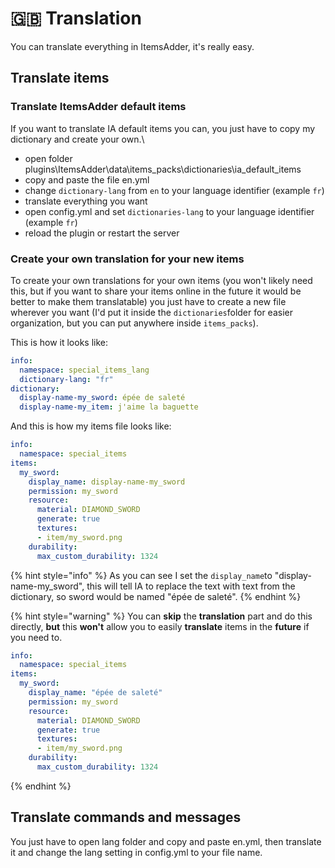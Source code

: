# 🇬🇧 Translation

You can translate everything in ItemsAdder, it's really easy.

## Translate items

### Translate ItemsAdder default items

If you want to translate IA default items you can, you just have to copy my dictionary and create your own.\


* open folder plugins\ItemsAdder\data\items\_packs\dictionaries\ia\_default\_items
* copy and paste the file en.yml
* change `dictionary-lang` from `en` to your language identifier (example `fr`)
* translate everything you want
* open config.yml and set `dictionaries-lang` to your language identifier (example `fr`)
* reload the plugin or restart the server

### Create your own translation for your new items

To create your own translations for your own items (you won't likely need this, but if you want to share your items online in the future it would be better to make them translatable) you just have to create a new file wherever you want (I'd put it inside the `dictionaries`folder for easier organization, but you can put anywhere inside `items_packs`).

This is how it looks like:

```yaml
info:
  namespace: special_items_lang
  dictionary-lang: "fr"
dictionary:
  display-name-my_sword: épée de saleté
  display-name-my_item: j'aime la baguette
```

And this is how my items file looks like:

```yaml
info:
  namespace: special_items
items:
  my_sword:
    display_name: display-name-my_sword
    permission: my_sword
    resource:
      material: DIAMOND_SWORD
      generate: true
      textures:
      - item/my_sword.png
    durability:
      max_custom_durability: 1324
```

{% hint style="info" %}
As you can see I set the `display_name`to "display-name-my\_sword", this will tell IA to replace the text with text from the dictionary, so sword would be named "épée de saleté".
{% endhint %}

{% hint style="warning" %}
You can **skip** the **translation** part and do this directly, **but** this **won't** allow you to easily **translate** items in the **future** if you need to.

```yaml
info:
  namespace: special_items
items:
  my_sword:
    display_name: "épée de saleté"
    permission: my_sword
    resource:
      material: DIAMOND_SWORD
      generate: true
      textures:
      - item/my_sword.png
    durability:
      max_custom_durability: 1324
```
{% endhint %}

## Translate commands and messages

You just have to open lang folder and copy and paste en.yml, then translate it and change the lang setting in config.yml to your file name.
